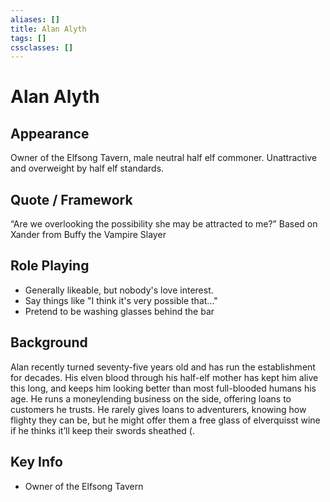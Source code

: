 ```yaml
---
aliases: []
title: Alan Alyth
tags: []
cssclasses: []
---
```

# Alan Alyth

## Appearance
Owner of the Elfsong Tavern, male neutral half elf commoner. Unattractive and overweight by half elf standards.

## Quote / Framework
“Are we overlooking the possibility she may be attracted to me?”
Based on Xander from Buffy the Vampire Slayer

## Role Playing
- Generally likeable, but nobody's love interest.
- Say things like "I think it's very possible that..."
- Pretend to be washing glasses behind the bar

## Background
Alan recently turned seventy-five years old and has run the establishment for decades. His elven blood through his half-elf mother has kept him alive this long, and keeps him looking better than most full-blooded humans his age. He runs a moneylending business on the side, offering loans to customers he trusts. He rarely gives loans to adventurers, knowing how flighty they can be, but he might offer them a free glass of elverquisst wine if he thinks it’ll keep their swords sheathed (.

## Key Info
- Owner of the Elfsong Tavern
